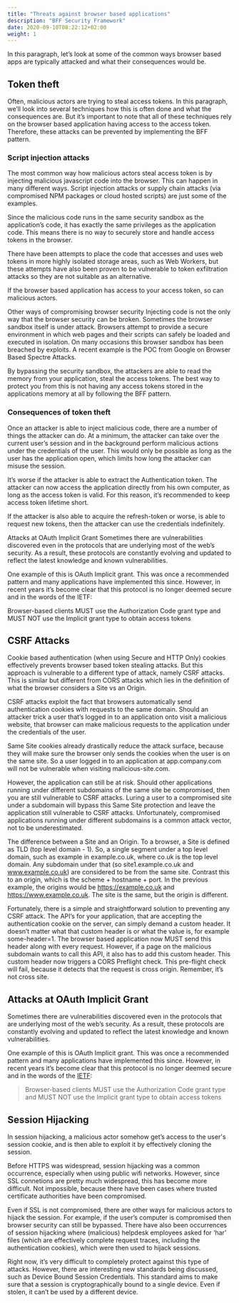 ```yaml
---
title: "Threats against browser based applications"
description: "BFF Security Framework"
date: 2020-09-10T08:22:12+02:00
weight: 1
---
```


In this paragraph, let’s look at some of the common ways browser based apps are typically attacked and what their consequences would be. 

## Token theft

Often, malicious actors are trying to steal access tokens. In this paragraph, we’ll look into several techniques how this is often done and what the consequences are. But it’s important to note that all of these techniques rely on the browser based application having access to the access token. Therefore, these attacks can be prevented by implementing the BFF pattern. 

### Script injection attacks

The most common way how malicious actors steal access token is by injecting malicious javascript code into the browser. This can happen in many different ways. Script injection attacks or supply chain attacks (via compromised NPM packages or cloud hosted scripts) are just some of the examples. 


Since the malicious code runs in the same security sandbox as the application’s code, it has exactly the same privileges as the application code. This means there is no way to securely store and handle access tokens in the browser. 

There have been attempts to place the code that accesses and uses web tokens in more highly isolated storage areas, such as Web Workers, but these attempts have also been proven to be vulnerable to token exfiltration attacks so they are not suitable as an alternative. 

If the browser based application has access to your access token, so can malicious actors. 

Other ways of compromising browser security
Injecting code is not the only way that the browser security can be broken. Sometimes the browser sandbox itself is under attack. Browsers attempt to provide a secure environment in which web pages and their scripts can safely be loaded and executed in isolation. On many occasions this browser sandbox has been breached by exploits. A recent example is the POC from Google on Browser Based Spectre Attacks. 

By bypassing the security sandbox, the attackers are able to read the memory from your application, steal the access tokens. The best way to protect you from this is not having any access tokens stored in the applications memory at all by following the BFF pattern. 



### Consequences of token theft
Once an attacker is able to inject malicious code, there are a number of things the attacker can do. At a minimum, the attacker can take over the current user’s session and in the background  perform malicious actions under the credentials of the user. This would only be possible as long as the user has the application open, which limits how long the attacker can misuse the  session. 

It’s worse if the attacker is able to extract the Authentication token. The attacker can now access the application directly from his own computer, as long as the access token is valid. For this reason, it’s recommended to keep access token lifetime short. 

If the attacker is also able to acquire the refresh-token or worse, is able to request new tokens, then the attacker can use the credentials indefinitely. 

Attacks at OAuth Implicit Grant
Sometimes there are vulnerabilities discovered even in the protocols that are underlying most of the web’s security. As a result, these protocols are constantly evolving and updated to reflect the latest knowledge and known vulnerabilities. 

One example of this is OAuth Implicit grant. This was once a recommended pattern and many applications have implemented this since. However, in recent years it’s become clear that this protocol is no longer deemed secure and in the words of the IETF:

Browser-based clients MUST use the Authorization Code grant type and MUST NOT use the Implicit grant type to obtain access tokens

## CSRF Attacks
Cookie based authentication (when using Secure and HTTP Only) cookies effectively prevents browser based token stealing attacks. But this approach is vulnerable to a different type of attack, namely CSRF attacks. This is similar but different from CORS attacks which lies in the definition of what the browser considers a Site vs an Origin. 

CSRF attacks exploit the fact that browsers automatically send authentication cookies with requests to the same domain. Should an attacker trick a user that’s logged in to an application onto visit a malicious website, that browser can make malicious requests to the application under the credentials of the user. 

Same Site cookies already drastically reduce the attack surface, because they will make sure the browser only sends the cookies when the user is on the same site. So a user logged in to an application at app.company.com will not be vulnerable when visiting malicious-site.com. 

However, the application can still be at risk. Should other applications running under different subdomains of the same site be compromised, then you are still vulnerable to CSRF attacks. Luring a user to a compromised site under a subdomain will bypass this Same Site protection and leave the application still vulnerable to CSRF attacks. Unfortunately, compromised applications running under different subdomains is a common attack vector, not to be underestimated. 

The difference between a Site and an Origin. To a browser, a Site is defined as TLD (top level domain - 1). So, a single segment under a top level domain, such as example in example.co.uk, where co.uk is the top level domain. Any subdomain under that (so site1.example.co.uk and www.example.co.uk) are considered to be from the same site. Contrast this to an origin, which is the scheme + hostname + port. In the previous example, the origins would be https://example.co.uk and https://www.example.co.uk. The site is the same, but the origin is different. 

Fortunately, there is a simple and straightforward solution to preventing any CSRF attack. The API’s for your application, that are accepting the authentication cookie on the server, can simply demand a custom  header. It doesn’t matter what that custom header is or what the value is, for example some-header=1. The browser based application now MUST send this header along with every request. However, if a page on the malicious subdomain wants to call this API, it also has to add this custom header. This custom header now triggers a CORS Preflight check. This pre-flight check will fail, because it detects that the request is cross origin. Remember, it’s not cross site.

## Attacks at OAuth Implicit Grant
Sometimes there are vulnerabilities discovered even in the protocols that are underlying most of the web’s security. As a result, these protocols are constantly evolving and updated to reflect the latest knowledge and known vulnerabilities. 

One example of this is OAuth Implicit grant. This was once a recommended pattern and many applications have implemented this since. However, in recent years it’s become clear that this protocol is no longer deemed secure and in the words of the [IETF](https://datatracker.ietf.org/doc/html/draft-ietf-oauth-browser-based-apps#section-7.2):

> Browser-based clients MUST use the Authorization Code grant type and MUST NOT use the Implicit grant type to obtain access tokens
## Session Hijacking
In session hijacking, a malicious actor somehow get’s access to the user's session cookie, and is then able to exploit it by effectively cloning the session. 

Before HTTPS was widespread, session hijacking was a common occurrence, especially when using public wifi networks. However, since SSL connetions are pretty much widespread, this has become more difficult. Not impossible, because there have been cases where trusted certificate authorities have been compromised.

Even if SSL is not compromised, there are other ways for malicious actors to hijack the session. For example, if the user’s computer is compromised then browser security can still be bypassed. There have also been occurrences of session hijacking where (malicious) helpdesk employees asked for ‘har’ files (which are effectively complete request traces, including the authentication cookies), which were then used to hijack sessions. 

Right now, it’s very difficult to completely protect against this type of attacks. However, there are interesting new standards being discussed, such as Device Bound Session Credentials. This standard aims to make sure that a session is cryptographically bound to a single device. Even if stolen, it can’t be used by a different device. 
